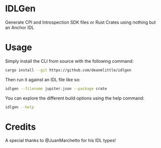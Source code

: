 # IDLGen

Generate CPI and Introspection SDK files or Rust Crates using nothing but an Anchor IDL

# Usage

Simply install the CLI from source with the following command:
```sh
cargo install --git https://github.com/deanmlittle/idlgen
```

Then run it against an IDL file like so:
```sh
idlgen --filename jupiter.json --package crate
```

You can explore the different build options using the help command:
```sh
idlgen --help
```

# Credits

A special thanks to @JuanMarchetto for his IDL types!